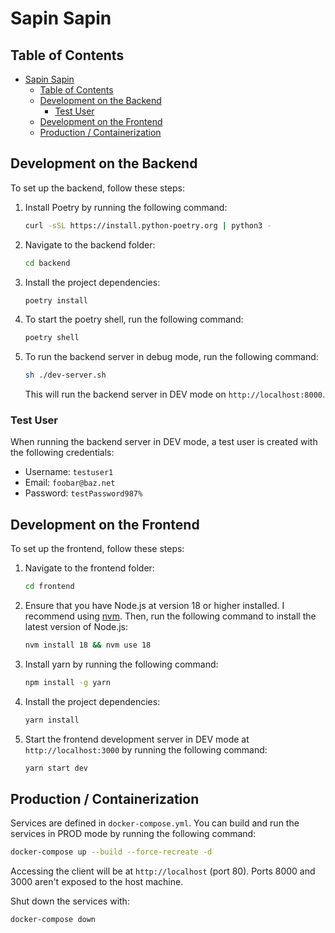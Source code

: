 # Sapin Sapin

## Table of Contents

- [Sapin Sapin](#sapin-sapin)
  - [Table of Contents](#table-of-contents)
  - [Development on the Backend](#development-on-the-backend)
    - [Test User](#test-user)
  - [Development on the Frontend](#development-on-the-frontend)
  - [Production / Containerization](#production--containerization)

## Development on the Backend

To set up the backend, follow these steps:

1. Install Poetry by running the following command:

   ```bash
   curl -sSL https://install.python-poetry.org | python3 -
   ```

2. Navigate to the backend folder:

   ```bash
   cd backend
   ```

3. Install the project dependencies:

   ```bash
   poetry install
   ```

4. To start the poetry shell, run the following command:

   ```bash
   poetry shell
   ```

5. To run the backend server in debug mode, run the following command:
   ```bash
   sh ./dev-server.sh
   ```
   This will run the backend server in DEV mode on `http://localhost:8000`.

### Test User

When running the backend server in DEV mode, a test user is created with the following credentials:

- Username: `testuser1`
- Email: `foobar@baz.net`
- Password: `testPassword987%`

## Development on the Frontend

To set up the frontend, follow these steps:

1. Navigate to the frontend folder:

   ```bash
   cd frontend
   ```

2. Ensure that you have Node.js at version 18 or higher installed. I recommend using [nvm](https://github.com/nvm-sh/nvm?tab=readme-ov-file#installing-and-updating). Then, run the following command to install the latest version of Node.js:

   ```bash
   nvm install 18 && nvm use 18
   ```

3. Install yarn by running the following command:

   ```bash
   npm install -g yarn
   ```

4. Install the project dependencies:

   ```bash
   yarn install
   ```

5. Start the frontend development server in DEV mode at `http://localhost:3000` by running the following command:
   ```bash
   yarn start dev
   ```

## Production / Containerization

Services are defined in `docker-compose.yml`. You can build and run the services in PROD mode by running the following command:

```bash
docker-compose up --build --force-recreate -d
```

Accessing the client will be at `http://localhost` (port 80). Ports 8000 and 3000 aren't exposed to the host machine.

Shut down the services with:

```bash
docker-compose down
```
